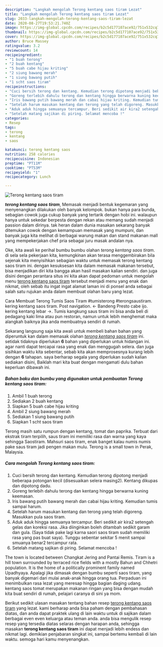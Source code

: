 ```yaml
---
description: "Langkah mengolah Terong kentang saos tiram Lezat"
title: "Langkah mengolah Terong kentang saos tiram Lezat"
slug: 2033-langkah-mengolah-terong-kentang-saos-tiram-lezat
date: 2020-08-27T19:53:21.740Z
image: https://img-global.cpcdn.com/recipes/b2c5d177107ace92/751x532cq70/terong-kentang-saos-tiram-foto-resep-utama.jpg
thumbnail: https://img-global.cpcdn.com/recipes/b2c5d177107ace92/751x532cq70/terong-kentang-saos-tiram-foto-resep-utama.jpg
cover: https://img-global.cpcdn.com/recipes/b2c5d177107ace92/751x532cq70/terong-kentang-saos-tiram-foto-resep-utama.jpg
author: Bruce Massey
ratingvalue: 3.2
reviewcount: 14
recipeingredient:
- "1 buah terong"
- "2 buah kentang"
- "5 buah cabe hijau kriting"
- "2 siung bawang merah"
- "1 siung bawang putih"
- "1 scht saos tiram"
recipeinstructions:
- "Cuci bersih terong dan kentang. Kemudian terong dipotong menjadi beberapa potongan kecil (disesuaikan selera masing2). Kentang dikupas dan dipotong dadu."
- "Goreng terlebih dahulu terong dan kentang hingga berwarna kuning keemasan."
- "Iris bawang putih bawang merah dan cabai hijau kriting. Kemudian tumis sampai harum."
- "Setelah harum masukan kentang dan terong yang telah digoreng. Masukkan pula saos tiram."
- "Aduk aduk hingga semuanya tercampur. Beri sedikit air kira2 setengah gelas dan koreksi rasa. Jika diinginkan boleh ditambah sedikit garam dan gula. (Saya tidak pake lagi karna saori saos tiram sudah memiliki rasa yang pas buat saya). Tunggu sebentar sekitar 5 menit sampai smuanya benar2 tercampur rata."
- "Setelah matang sajikan di piring. Selamat mencoba !"
categories:
- Resep
tags:
- terong
- kentang
- saos

katakunci: terong kentang saos 
nutrition: 258 calories
recipecuisine: Indonesian
preptime: "PT11M"
cooktime: "PT53M"
recipeyield: "1"
recipecategory: Lunch

---
```



![Terong kentang saos tiram](https://img-global.cpcdn.com/recipes/b2c5d177107ace92/751x532cq70/terong-kentang-saos-tiram-foto-resep-utama.jpg)

<b><i>terong kentang saos tiram</i></b>, Memasak menjadi bentuk kegemaran yang menyenangkan dilakukan oleh banyak kelompok. bukan hanya para bunda, sebagian cowok juga cukup banyak yang tertarik dengan hobi ini. walaupun hanya untuk sekedar berpesta dengan rekan atau memang sudah menjadi passion dalam dirinya. tak heran dalam dunia masakan sekarang banyak ditemukan cowok dengan kemampuan memasak yang mumpuni, dan banyak juga kita melihat di berbagai warung makan dan stand makanan mall yang mempekerjakan chef pria sebagai juru masak andalan nya.

Oke, kita awali ke perihal bumbu bumbu olahan <i>terong kentang saos tiram</i>. di sela sela pekerjaan kita, kemungkinan akan terasa menggembirakan bila sejenak kita menyisihkan sebagian waktu untuk memasak terong kentang saos tiram ini. dengan kesuksesan kita dalam memasak makanan tersebut, bisa menjadikan diri kita bangga akan hasil masakan kalian sendiri. dan juga disini dengan perantara situs ini kita akan dapat pedoman untuk mengolah menu <u>terong kentang saos tiram</u> tersebut menjadi menu yang enak dan nikmat, oleh sebab itu ingat ingat alamat laman ini di ponsel anda sebagai salah satu rujukan anda dalam membuat olahan baru yang lezat.

Cara Membuat Terong Tumis Saos Tiram #tumisterong #terongsaustiram. kering kentang saos tiram. Post navigation. ← Bandeng Presto cabe ijo. kering kentang lebar →. Tumis kangkung saus tiram ini bisa anda beli di pedagang kaki lima atau pun restoran, namun untuk lebih menghemat maka alangkah baiknya jika anda membuatnya sendiri di rumah.


Sekarang langsung saja kita awali untuk membeli bahan bahan yang diperuntuk kan dalam memasak olahan <u><i>terong kentang saos tiram</i></u> ini. setidak tidaknya diperlukan <b>6</b> bahan yang diperlukan untuk hidangan ini. agar nanti dapat tercapai rasa yang enak dan menggugah selera. dan juga sisihkan waktu kita sebentar, sebab kita akan memprosesnya kurang lebih dengan <b>6</b> tahapan. saya berharap segala yang diperlukan sudah kalian sediakan disini, Baiklah mari kita buat dengan mengamati dulu bahan keperluan dibawah ini.

<!--inarticleads1-->

##### Bahan baku dan bumbu yang digunakan untuk pembuatan Terong kentang saos tiram:

1. Ambil 1 buah terong
1. Sediakan 2 buah kentang
1. Siapkan 5 buah cabe hijau kriting
1. Ambil 2 siung bawang merah
1. Sediakan 1 siung bawang putih
1. Siapkan 1 scht saos tiram


Terong masih satu rumpun dengan kentang, tomat dan paprika. Terbuat dari ekstrak tiram terpilih, saus tiram ini memiliki rasa dan warna yang kaya sehingga Saostiram. Mahsuri saos tiram, enak banget kalau numis numis pake saus tiram jadi pengen makan mulu. Terong is a small town in Perak, Malaysia. 

<!--inarticleads2-->

##### Cara mengolah Terong kentang saos tiram:

1. Cuci bersih terong dan kentang. Kemudian terong dipotong menjadi beberapa potongan kecil (disesuaikan selera masing2). Kentang dikupas dan dipotong dadu.
1. Goreng terlebih dahulu terong dan kentang hingga berwarna kuning keemasan.
1. Iris bawang putih bawang merah dan cabai hijau kriting. Kemudian tumis sampai harum.
1. Setelah harum masukan kentang dan terong yang telah digoreng. Masukkan pula saos tiram.
1. Aduk aduk hingga semuanya tercampur. Beri sedikit air kira2 setengah gelas dan koreksi rasa. Jika diinginkan boleh ditambah sedikit garam dan gula. (Saya tidak pake lagi karna saori saos tiram sudah memiliki rasa yang pas buat saya). Tunggu sebentar sekitar 5 menit sampai smuanya benar2 tercampur rata.
1. Setelah matang sajikan di piring. Selamat mencoba !


The town is located between Changkat Jering and Pantai Remis. Tiram is a hill town surrounded by terraced rice fields with a mostly Bahun and Chhetri population. It is the home of a politically prominent family named Upadhyaya. Apalagi jika dimasak dengan bumbu seperti saos tiram, yang banyak digemari dari mulai anak-anak hingga orang tua. Perpaduan ini menimbulkan rasa lezat yang meresap hingga bagian daging udang. kentang saos tomat merupakan makanan ringan yang bisa dengan mudah kita buat sendiri di rumah, pelajari caranya di sini ya mom. 

Berikut sedikit ulasan masakan tentang bahan resep <u>terong kentang saos tiram</u> yang lezat. kami berharap anda bisa paham dengan pembahasan diatas, dan anda dapat praktek ulang di lain waktu untuk di sajikan dalam berbagai even even keluarga atau teman anda. anda bisa mengulik resep resep yang tersedia diatas selaras dengan harapan anda, sehingga masakan <b>terong kentang saos tiram</b> ini dapat menjadi lebih endess dan nikmat lagi. demikian penjabaran singkat ini, sampai bertemu kembali di lain waktu. semoga hari kamu menyenangkan.
